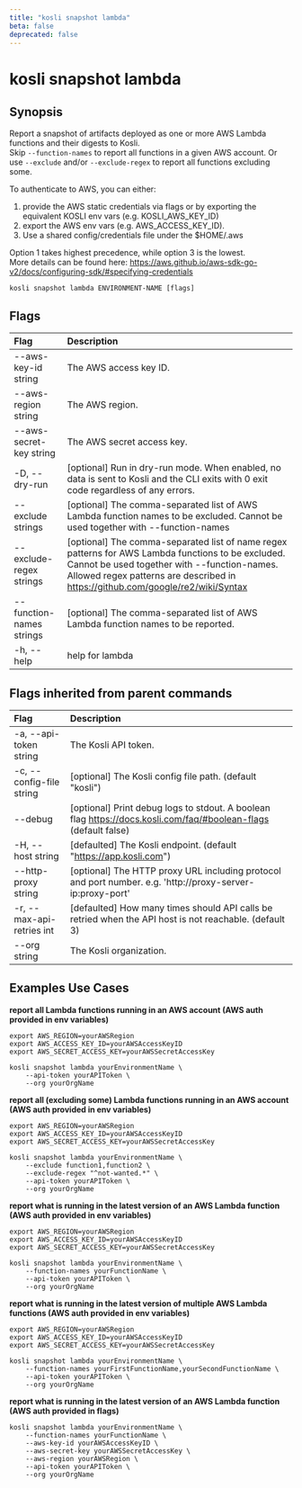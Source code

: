 ```yaml
---
title: "kosli snapshot lambda"
beta: false
deprecated: false
---
```


# kosli snapshot lambda

## Synopsis

Report a snapshot of artifacts deployed as one or more AWS Lambda functions and their digests to Kosli.  
Skip `--function-names` to report all functions in a given AWS account. Or use `--exclude` and/or `--exclude-regex` to report all functions excluding some.

To authenticate to AWS, you can either:  
  1) provide the AWS static credentials via flags or by exporting the equivalent KOSLI env vars (e.g. KOSLI_AWS_KEY_ID)  
  2) export the AWS env vars (e.g. AWS_ACCESS_KEY_ID).  
  3) Use a shared config/credentials file under the $HOME/.aws  
  
Option 1 takes highest precedence, while option 3 is the lowest.  
More details can be found here: https://aws.github.io/aws-sdk-go-v2/docs/configuring-sdk/#specifying-credentials
	

```shell
kosli snapshot lambda ENVIRONMENT-NAME [flags]
```

## Flags
| Flag | Description |
| :--- | :--- |
|        --aws-key-id string  |  The AWS access key ID.  |
|        --aws-region string  |  The AWS region.  |
|        --aws-secret-key string  |  The AWS secret access key.  |
|    -D, --dry-run  |  [optional] Run in dry-run mode. When enabled, no data is sent to Kosli and the CLI exits with 0 exit code regardless of any errors.  |
|        --exclude strings  |  [optional] The comma-separated list of AWS Lambda function names to be excluded. Cannot be used together with --function-names  |
|        --exclude-regex strings  |  [optional] The comma-separated list of name regex patterns for AWS Lambda functions to be excluded. Cannot be used together with --function-names. Allowed regex patterns are described in https://github.com/google/re2/wiki/Syntax  |
|        --function-names strings  |  [optional] The comma-separated list of AWS Lambda function names to be reported.  |
|    -h, --help  |  help for lambda  |


## Flags inherited from parent commands
| Flag | Description |
| :--- | :--- |
|    -a, --api-token string  |  The Kosli API token.  |
|    -c, --config-file string  |  [optional] The Kosli config file path. (default "kosli")  |
|        --debug  |  [optional] Print debug logs to stdout. A boolean flag https://docs.kosli.com/faq/#boolean-flags (default false)  |
|    -H, --host string  |  [defaulted] The Kosli endpoint. (default "https://app.kosli.com")  |
|        --http-proxy string  |  [optional] The HTTP proxy URL including protocol and port number. e.g. 'http://proxy-server-ip:proxy-port'  |
|    -r, --max-api-retries int  |  [defaulted] How many times should API calls be retried when the API host is not reachable. (default 3)  |
|        --org string  |  The Kosli organization.  |


## Examples Use Cases

**report all Lambda functions running in an AWS account (AWS auth provided in env variables)**

```shell
export AWS_REGION=yourAWSRegion
export AWS_ACCESS_KEY_ID=yourAWSAccessKeyID
export AWS_SECRET_ACCESS_KEY=yourAWSSecretAccessKey

kosli snapshot lambda yourEnvironmentName \
	--api-token yourAPIToken \
	--org yourOrgName

```

**report all (excluding some) Lambda functions running in an AWS account (AWS auth provided in env variables)**

```shell
export AWS_REGION=yourAWSRegion
export AWS_ACCESS_KEY_ID=yourAWSAccessKeyID
export AWS_SECRET_ACCESS_KEY=yourAWSSecretAccessKey

kosli snapshot lambda yourEnvironmentName \
    --exclude function1,function2 \
	--exclude-regex "^not-wanted.*" \
	--api-token yourAPIToken \
	--org yourOrgName

```

**report what is running in the latest version of an AWS Lambda function (AWS auth provided in env variables)**

```shell
export AWS_REGION=yourAWSRegion
export AWS_ACCESS_KEY_ID=yourAWSAccessKeyID
export AWS_SECRET_ACCESS_KEY=yourAWSSecretAccessKey

kosli snapshot lambda yourEnvironmentName \
	--function-names yourFunctionName \
	--api-token yourAPIToken \
	--org yourOrgName

```

**report what is running in the latest version of multiple AWS Lambda functions (AWS auth provided in env variables)**

```shell
export AWS_REGION=yourAWSRegion
export AWS_ACCESS_KEY_ID=yourAWSAccessKeyID
export AWS_SECRET_ACCESS_KEY=yourAWSSecretAccessKey

kosli snapshot lambda yourEnvironmentName \
	--function-names yourFirstFunctionName,yourSecondFunctionName \
	--api-token yourAPIToken \
	--org yourOrgName

```

**report what is running in the latest version of an AWS Lambda function (AWS auth provided in flags)**

```shell
kosli snapshot lambda yourEnvironmentName \
	--function-names yourFunctionName \
	--aws-key-id yourAWSAccessKeyID \
	--aws-secret-key yourAWSSecretAccessKey \
	--aws-region yourAWSRegion \
	--api-token yourAPIToken \
	--org yourOrgName
```

